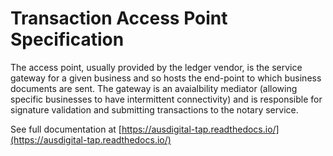 # Transaction Access Point Specification

The access point, usually provided by the ledger vendor, is the service gateway for a given business and so hosts the end-point to which business documents are sent.  The gateway is an avaialbility mediator (allowing specific businesses to have intermittent connectivity) and is responsible for signature validation and submitting transactions to the notary service.

See full documentation at [https://ausdigital-tap.readthedocs.io/](https://ausdigital-tap.readthedocs.io/)
